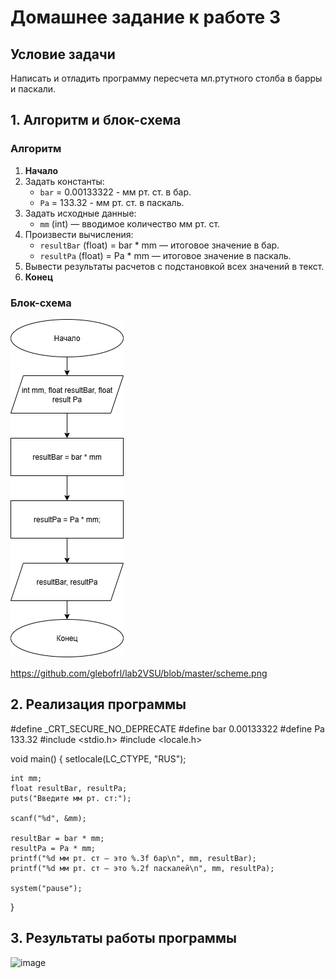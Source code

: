 # Домашнее задание к работе 3

## Условие задачи
Написать и отладить программу пересчета мл.ртутного столба в барры и паскали.

## 1. Алгоритм и блок-схема

### Алгоритм
1. **Начало**
2. Задать константы:
   - `bar` = 0.00133322 - мм рт. ст. в бар.
   - `Pa` = 133.32 - мм рт. ст. в паскаль.
3. Задать исходные данные:
   - `mm` (int) — вводимое количество мм рт. ст.
4. Произвести вычисления:
   - `resultBar` (float) = bar * mm — итоговое значение в бар.
   - `resultPa` (float) = Pa * mm — итоговое значение в паскаль.
5. Вывести результаты расчетов с подстановкой всех значений в текст.
6. **Конец**

### Блок-схема
![Блок-схема алгоритма](scheme.png) 

https://github.com/glebofrl/lab2VSU/blob/master/scheme.png

## 2. Реализация программы

#define _CRT_SECURE_NO_DEPRECATE
#define bar 0.00133322 
#define Pa 133.32
#include <stdio.h>
#include <locale.h>

void main()
{
	setlocale(LC_CTYPE, "RUS");

	int mm;
	float resultBar, resultPa;
	puts("Введите мм рт. ст:");

	scanf("%d", &mm);

	resultBar = bar * mm;
	resultPa = Pa * mm;
	printf("%d мм рт. ст – это %.3f бар\n", mm, resultBar);
	printf("%d мм рт. ст – это %.2f паскалей\n", mm, resultPa);

	system("pause");
}

## 3. Результаты работы программы
<img width="553" height="182" alt="image" src="https://github.com/user-attachments/assets/f5098f10-fa80-47d1-8d42-eac27ee9d318" />

